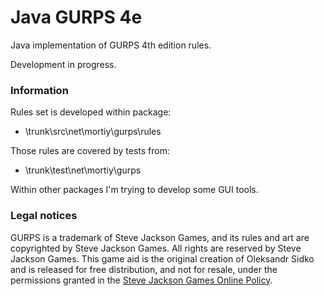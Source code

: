 # Java GURPS 4e

Java implementation of GURPS 4th edition rules.

Development in progress.

### Information

Rules set is developed within package:
  - \trunk\src\net\mortiy\gurps\rules

Those rules are covered by tests from:
  - \trunk\test\net\mortiy\gurps

Within other packages I'm trying to develop some GUI tools.


### Legal notices

GURPS is a trademark of Steve Jackson Games, and its rules and art are copyrighted by Steve Jackson Games. 
All rights are reserved by Steve Jackson Games. 
This game aid is the original creation of Oleksandr Sidko and is released for free distribution, 
and not for resale, under the permissions granted in the <a href="http://www.sjgames.com/general/online_policy.html">Steve Jackson Games Online Policy</a>.
